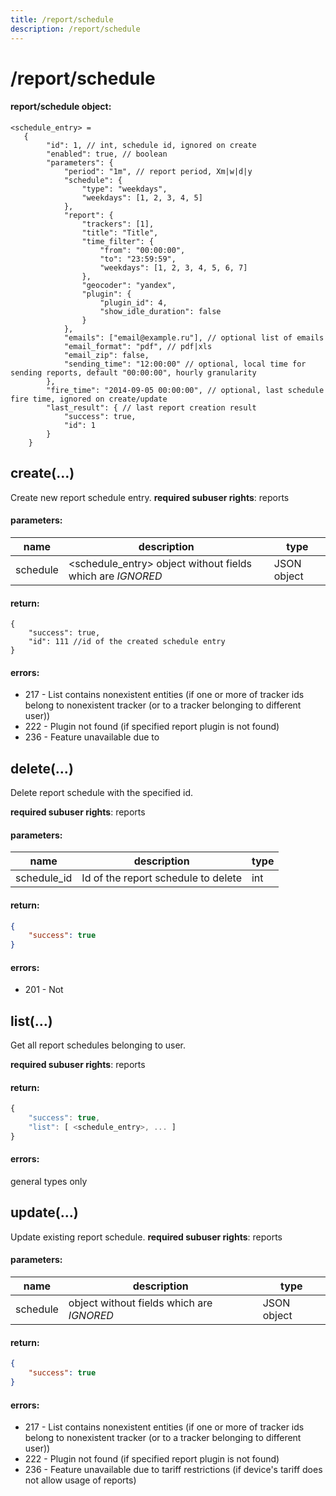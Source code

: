 ```yaml
---
title: /report/schedule
description: /report/schedule
---
```


# /report/schedule

#### report/schedule object:

    <schedule_entry> =
       {
            "id": 1, // int, schedule id, ignored on create
            "enabled": true, // boolean
            "parameters": {
                "period": "1m", // report period, Xm|w|d|y
                "schedule": {
                    "type": "weekdays",
                    "weekdays": [1, 2, 3, 4, 5]
                },
                "report": {
                    "trackers": [1],
                    "title": "Title",
                    "time_filter": {
                        "from": "00:00:00",
                        "to": "23:59:59",
                        "weekdays": [1, 2, 3, 4, 5, 6, 7]
                    },
                    "geocoder": "yandex",
                    "plugin": {
                        "plugin_id": 4,
                        "show_idle_duration": false
                    }
                },
                "emails": ["email@example.ru"], // optional list of emails
                "email_format": "pdf", // pdf|xls
                "email_zip": false,
                "sending_time": "12:00:00" // optional, local time for sending reports, default "00:00:00", hourly granularity
            },
            "fire_time": "2014-09-05 00:00:00", // optional, last schedule fire time, ignored on create/update
            "last_result": { // last report creation result
                "success": true,
                "id": 1
            }
        }

## create(…)
Create new report schedule entry. 
**required subuser rights**: reports

#### parameters:
name | description | type
--- | --- | ---
schedule|<schedule_entry> object without fields which are _IGNORED_| JSON object

#### return:

```ja
{
    "success": true,
    "id": 111 //id of the created schedule entry
}
```

#### errors:
* 217 - List contains nonexistent entities (if one or more of tracker ids belong to nonexistent tracker (or to a tracker belonging to different user))
* 222 - Plugin not found (if specified report plugin is not found)
* 236 - Feature unavailable due to 


## delete(…)

Delete report schedule with the specified id.

**required subuser rights**: reports

#### parameters:
name | description | type
--- | --- | ---
schedule_id | Id of the report schedule to delete | int

#### return:

```json
{
    "success": true
}
```
  
#### errors:

*   201 - Not 



## list(…)

Get all report schedules belonging to user.

**required subuser rights**: reports

#### return:

```js
{
    "success": true,
    "list": [ <schedule_entry>, ... ]
}
```

#### errors:

general types only


## update(…)

Update existing report schedule. **required subuser rights**: reports

#### parameters:
name | description | type
--- | --- | ---
schedule | <schedule> object without fields which are _IGNORED_| JSON object

#### return:

```json
{
    "success": true
}
```
    
#### errors:

*   217 - List contains nonexistent entities (if one or more of tracker ids belong to nonexistent tracker (or to a tracker belonging to different user))
*   222 - Plugin not found (if specified report plugin is not found)
*   236 - Feature unavailable due to tariff restrictions (if device's tariff does not allow usage of reports)